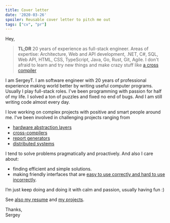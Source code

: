 ```yaml
---
title: Cover letter
date: '2020-03-26'
spoiler: Reusable cover letter to pitch me out
tags: ["cv", "pr"]
---
```


Hey,

> __TL;DR__ 20 years of experience as full-stack engineer. Areas of expertise: Architecture, Web and API development, .NET, C#, SQL, Web API, HTML, CSS, TypeScript, Java, Go, Rust, Git, Agile. I don't afraid to learn and try new things and make crazy stuff like [a cross compiler](https://github.com/grapecity/pagefx)

I am SergeyT. I am software engineer with 20 years of professional experience making world better by writing useful computer programs. Usually I play full-stack roles. I've been programming with passion for half of my life. I solved a ton of puzzles and fixed no end of bugs. And I am still writing code almost every day.

I love working on complex projects with positive and smart people around me. I've been involved in challenging projects ranging from
* [hardware abstraction layers](https://www.youtube.com/watch?v=sCEM6Z3KvU0&list=PLQR99hR6kJODS8Nehz1PkfvNYTlFJR9fj&index=2)
* [cross-compilers](https://github.com/GrapeCity/pagefx)
* [report generators](https://www.grapecity.com/activereports)
* [distributed systems](https://www.spirent.com/products/lab-as-a-service-automation-velocity)

I tend to solve problems pragmatically and proactively. And also I care about:
* finding efficient and simple solutions.
* making friendly interfaces that are [easy to use correctly and hard to use incorrectly](https://www.aristeia.com/Papers/IEEE_Software_JulAug_2004_revised.htm).

I’m just keep doing and doing it with calm and passion, usually having fun :)

See [also my resume](/resume) and [my projects](/projects).

Thanks,\
Sergey

